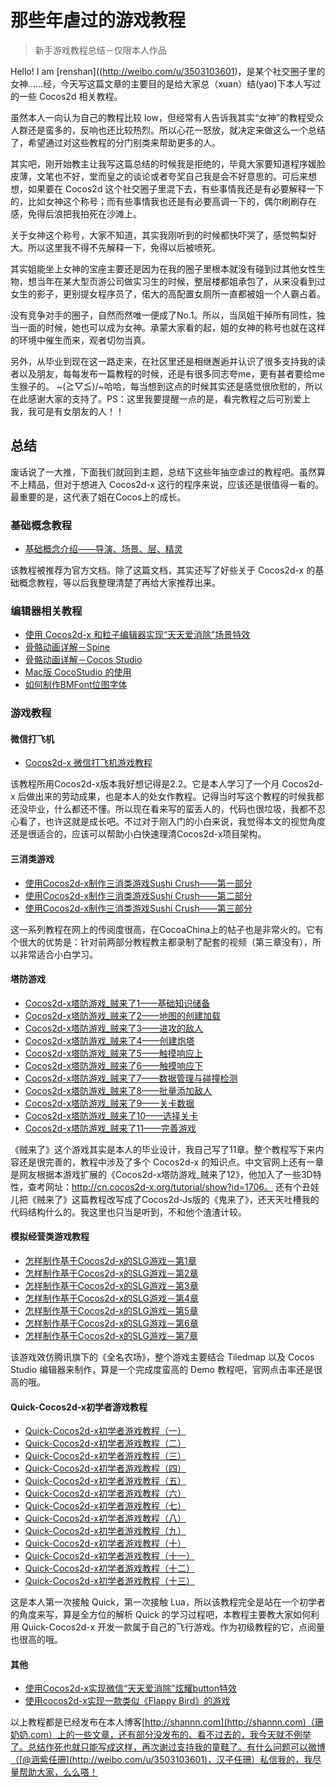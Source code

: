 # 那些年虐过的游戏教程

> 新手游戏教程总结－仅限本人作品

Hello! I am [renshan]((http://weibo.com/u/3503103601)，是某个社交圈子里的女神......经，今天写这篇文章的主要目的是给大家总（xuan）结(yao)下本人写过的一些 Cocos2d 相关教程。    
    
虽然本人一向认为自己的教程比较 low，但经常有人告诉我其实“女神”的教程受众人群还是蛮多的，反响也还比较热烈。所以心花一怒放，就决定来做这么一个总结了，希望通过对这些教程的分门别类来帮助更多的人。

其实吧，刚开始教主让我写这篇总结的时候我是拒绝的，毕竟大家要知道程序媛脸皮薄，文笔也不好，堂而皇之的谈论或者夸奖自己我是会不好意思的。可后来想想，如果要在 Cocos2d 这个社交圈子里混下去，有些事情我还是有必要解释一下的，比如女神这个称号；而有些事情我也还是有必要高调一下的，偶尔刷刷存在感，免得后浪把我拍死在沙滩上。

关于女神这个称号，大家不知道，其实我刚听到的时候都快吓哭了，感觉鸭梨好大。所以这里我不得不先解释一下，免得以后被喷死。
   
其实姐能坐上女神的宝座主要还是因为在我的圈子里根本就没有碰到过其他女性生物，想当年在某大型页游公司做实习生的时候，整层楼都姐承包了，从来没看到过女生的影子，更别提女程序员了，偌大的高配置女厕所一直都被姐一个人霸占着。       

没有竞争对手的圈子，自然而然唯一便成了No.1。所以，当凤姐干掉所有同性，独当一面的时候，她也可以成为女神。承蒙大家看的起，姐的女神的称号也就在这样的环境中催生而来，观者切勿当真。      

另外，从毕业到现在这一路走来，在社区里还是相继邂逅并认识了很多支持我的读者以及朋友，每每发布一篇教程的时候，还是有很多同志夸me，更有甚者要给me生猴子的。 ~\(≧▽≦)/~哈哈，每当想到这点的时候其实还是感觉很欣慰的，所以在此感谢大家的支持了。PS：这里我要提醒一点的是，看完教程之后可别爱上我，我可是有女朋友的人！！

## 总结 
废话说了一大推，下面我们就回到主题，总结下这些年抽空虐过的教程吧。虽然算不上精品，但对于想进入 Cocos2d-x 这行的程序来说，应该还是很值得一看的。最重要的是，这代表了姐在Cocos上的成长。

### 基础概念教程

- [基础概念介绍——导演、场景、层、精灵](http://shannn.com/archives/97)

该教程被推荐为官方文档。除了这篇文档，其实还写了好些关于 Cocos2d-x 的基础概念教程，等以后我整理清楚了再给大家推荐出来。
### 编辑器相关教程
- [使用 Cocos2d-x 和粒子编辑器实现“天天爱消除”场景特效](http://shannn.com/archives/51)
- [骨骼动画详解－Spine](http://shannn.com/archives/132)
- [骨骼动画详解－Cocos Studio](http://shannn.com/archives/138)
- [Mac版 CocoStudio 的使用](http://shannn.com/archives/149)
- [如何制作BMFont位图字体](http://shannn.com/archives/357)

### 游戏教程

#### 微信打飞机
- [Cocos2d-x 微信打飞机游戏教程](http://shannn.com/archives/16)           

该教程所用Cocos2d-x版本我好想记得是2.2。它是本人学习了一个月 Cocos2d-x 后做出来的劳动成果，也是本人的处女作教程。记得当时写这个教程的时候我都还没毕业，什么都还不懂。所以现在看来写的蛮丢人的，代码也很垃圾，我都不忍心看了，也许这就是成长吧。不过对于刚入门的小白来说，我觉得本文的视觉角度还是很适合的，应该可以帮助小白快速理清Cocos2d-x项目架构。

#### 三消类游戏
- [使用Cocos2d-x制作三消类游戏Sushi Crush——第一部分](http://shannn.com/archives/105)
- [使用Cocos2d-x制作三消类游戏Sushi Crush——第二部分](http://shannn.com/archives/107)
- [使用Cocos2d-x制作三消类游戏Sushi Crush——第三部分](http://shannn.com/archives/122)

这一系列教程在网上的传阅度很高，在CocoaChina上的帖子也是非常火的。它有个很大的优势是：针对前两部分教程教主都录制了配套的视频（第三章没有），所以非常适合小白学习。

#### 塔防游戏
- [Cocos2d-x塔防游戏_贼来了1——基础知识储备](http://shannn.com/archives/174)
- [Cocos2d-x塔防游戏_贼来了2——地图的创建加载](http://shannn.com/archives/215)   
- [Cocos2d-x塔防游戏_贼来了3——进攻的敌人](http://shannn.com/archives/223)   
- [Cocos2d-x塔防游戏_贼来了4——创建炮塔](http://shannn.com/archives/226)  
- [Cocos2d-x塔防游戏_贼来了5——触摸响应上](http://shannn.com/archives/236)   
- [Cocos2d-x塔防游戏_贼来了6——触摸响应下](http://shannn.com/archives/240)   
- [Cocos2d-x塔防游戏_贼来了7——数据管理与碰撞检测](http://shannn.com/archives/245)  
- [Cocos2d-x塔防游戏_贼来了8——批量添加敌人](http://shannn.com/archives/260) 
- [Cocos2d-x塔防游戏_贼来了9——关卡数据](http://shannn.com/archives/268)   
- [Cocos2d-x塔防游戏_贼来了10——选择关卡](http://shannn.com/archives/280)  
- [Cocos2d-x塔防游戏_贼来了11——完善游戏](http://shannn.com/archives/290) 

《贼来了》这个游戏其实是本人的毕业设计，我自己写了11章。整个教程写下来内容还是很完善的，教程中涉及了多个 Cocos2d-x 的知识点。中文官网上还有一章是网友根据本游戏扩展的《Cocos2d-x塔防游戏_贼来了12》，他加入了一些3D特性，查考网址：http://cn.cocos2d-x.org/tutorial/show?id=1706。
还有个丑娃儿把《贼来了》这篇教程改写成了Cocos2d-Js版的《鬼来了》，还天天吐槽我的代码结构什么的。我这里也只当是听到，不和他个渣渣计较。

#### 模拟经营类游戏教程
- [怎样制作基于Cocos2d-x的SLG游戏－第1章](http://shannn.com/archives/293) 
- [怎样制作基于Cocos2d-x的SLG游戏－第2章](http://shannn.com/archives/303)  
- [怎样制作基于Cocos2d-x的SLG游戏－第3章](http://shannn.com/archives/309)  
- [怎样制作基于Cocos2d-x的SLG游戏－第4章](http://shannn.com/archives/321) 
- [怎样制作基于Cocos2d-x的SLG游戏－第5章](http://shannn.com/archives/332) 
- [怎样制作基于Cocos2d-x的SLG游戏－第6章](http://shannn.com/archives/339) 
- [怎样制作基于Cocos2d-x的SLG游戏－第7章](http://shannn.com/archives/350)

该游戏效仿腾讯旗下的《全名农场》，整个游戏主要结合 Tiledmap 以及 Cocos Studio 编辑器来制作，算是一个完成度蛮高的 Demo 教程吧，官网点击率还是很高的哦。

#### Quick-Cocos2d-x初学者游戏教程
- [Quick-Cocos2d-x初学者游戏教程（一）](http://shannn.com/archives/371)
- [Quick-Cocos2d-x初学者游戏教程（二）](http://shannn.com/archives/380)
- [Quick-Cocos2d-x初学者游戏教程（三）](http://shannn.com/archives/387)
- [Quick-Cocos2d-x初学者游戏教程（四）](http://shannn.com/archives/392)
- [Quick-Cocos2d-x初学者游戏教程（五）](http://shannn.com/archives/401)
- [Quick-Cocos2d-x初学者游戏教程（六）](http://shannn.com/archives/406)
- [Quick-Cocos2d-x初学者游戏教程（七）](http://shannn.com/archives/411)
- [Quick-Cocos2d-x初学者游戏教程（八）](http://shannn.com/archives/422)
- [Quick-Cocos2d-x初学者游戏教程（九）](http://shannn.com/archives/427)
- [Quick-Cocos2d-x初学者游戏教程（十）](http://shannn.com/archives/431)
- [Quick-Cocos2d-x初学者游戏教程（十一）](http://shannn.com/archives/435)
- [Quick-Cocos2d-x初学者游戏教程（十二）](http://shannn.com/archives/437)
- [Quick-Cocos2d-x初学者游戏教程（十三）](http://shannn.com/archives/488)

这是本人第一次接触 Quick，第一次接触 Lua，所以该教程完全是站在一个初学者的角度来写，算是全方位的解析 Quick 的学习过程吧，本教程主要教大家如何利用 Quick-Cocos2d-x 开发一款属于自己的飞行游戏。作为初级教程的它，点阅量也很高的哦。

#### 其他
- [使用Cocos2d-x实现微信“天天爱消除”炫耀button特效](http://shannn.com/archives/30)        
- [使用cocos2d-x实现一款类似《Flappy Bird》的游戏](http://shannn.com/archives/76)


以上教程都是已经发布在本人博客[http://shannn.com](http://shannn.com)（珊奶奶.com）上的一些文章，还有部分没发布的、看不过去的，我今天就不例举了。总结作死也就只能写成这样，再次谢过支持我的童鞋了。有什么问题可以微博（[@涵紫任珊](http://weibo.com/u/3503103601)，汉子任珊）私信我的，我尽量帮助大家，么么嗒！


